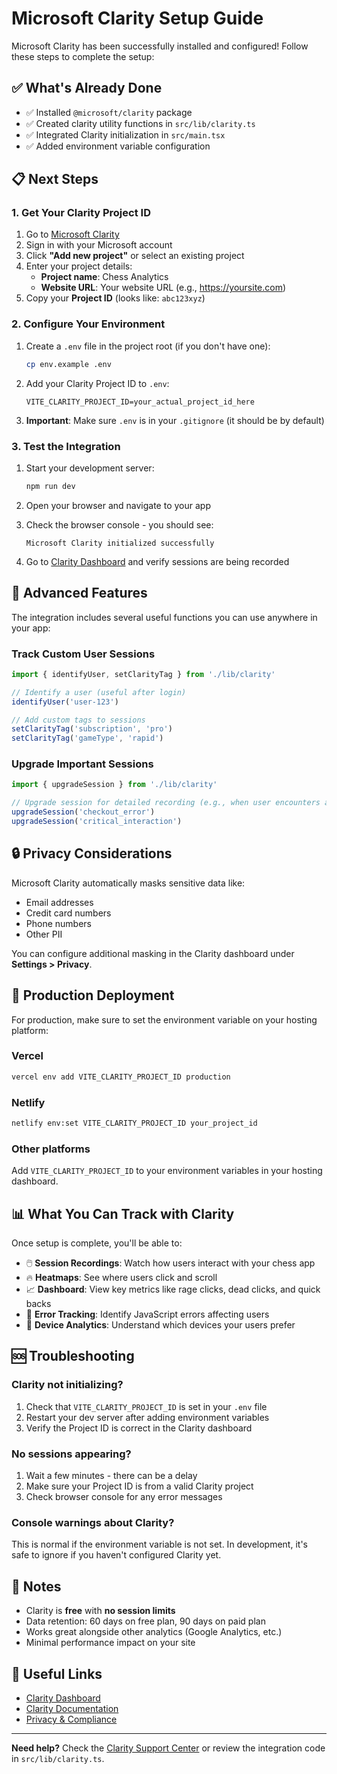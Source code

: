 # Microsoft Clarity Setup Guide

Microsoft Clarity has been successfully installed and configured! Follow these steps to complete the setup:

## ✅ What's Already Done

- ✅ Installed `@microsoft/clarity` package
- ✅ Created clarity utility functions in `src/lib/clarity.ts`
- ✅ Integrated Clarity initialization in `src/main.tsx`
- ✅ Added environment variable configuration

## 📋 Next Steps

### 1. Get Your Clarity Project ID

1. Go to [Microsoft Clarity](https://clarity.microsoft.com/)
2. Sign in with your Microsoft account
3. Click **"Add new project"** or select an existing project
4. Enter your project details:
   - **Project name**: Chess Analytics
   - **Website URL**: Your website URL (e.g., https://yoursite.com)
5. Copy your **Project ID** (looks like: `abc123xyz`)

### 2. Configure Your Environment

1. Create a `.env` file in the project root (if you don't have one):
   ```bash
   cp env.example .env
   ```

2. Add your Clarity Project ID to `.env`:
   ```env
   VITE_CLARITY_PROJECT_ID=your_actual_project_id_here
   ```

3. **Important**: Make sure `.env` is in your `.gitignore` (it should be by default)

### 3. Test the Integration

1. Start your development server:
   ```bash
   npm run dev
   ```

2. Open your browser and navigate to your app

3. Check the browser console - you should see:
   ```
   Microsoft Clarity initialized successfully
   ```

4. Go to [Clarity Dashboard](https://clarity.microsoft.com/) and verify sessions are being recorded

## 🎯 Advanced Features

The integration includes several useful functions you can use anywhere in your app:

### Track Custom User Sessions

```typescript
import { identifyUser, setClarityTag } from './lib/clarity'

// Identify a user (useful after login)
identifyUser('user-123')

// Add custom tags to sessions
setClarityTag('subscription', 'pro')
setClarityTag('gameType', 'rapid')
```

### Upgrade Important Sessions

```typescript
import { upgradeSession } from './lib/clarity'

// Upgrade session for detailed recording (e.g., when user encounters an error)
upgradeSession('checkout_error')
upgradeSession('critical_interaction')
```

## 🔒 Privacy Considerations

Microsoft Clarity automatically masks sensitive data like:
- Email addresses
- Credit card numbers
- Phone numbers
- Other PII

You can configure additional masking in the Clarity dashboard under **Settings > Privacy**.

## 🚀 Production Deployment

For production, make sure to set the environment variable on your hosting platform:

### Vercel
```bash
vercel env add VITE_CLARITY_PROJECT_ID production
```

### Netlify
```bash
netlify env:set VITE_CLARITY_PROJECT_ID your_project_id
```

### Other platforms
Add `VITE_CLARITY_PROJECT_ID` to your environment variables in your hosting dashboard.

## 📊 What You Can Track with Clarity

Once setup is complete, you'll be able to:

- 🖱️ **Session Recordings**: Watch how users interact with your chess app
- 🔥 **Heatmaps**: See where users click and scroll
- 📈 **Dashboard**: View key metrics like rage clicks, dead clicks, and quick backs
- 🐛 **Error Tracking**: Identify JavaScript errors affecting users
- 📱 **Device Analytics**: Understand which devices your users prefer

## 🆘 Troubleshooting

### Clarity not initializing?

1. Check that `VITE_CLARITY_PROJECT_ID` is set in your `.env` file
2. Restart your dev server after adding environment variables
3. Verify the Project ID is correct in the Clarity dashboard

### No sessions appearing?

1. Wait a few minutes - there can be a delay
2. Make sure your Project ID is from a valid Clarity project
3. Check browser console for any error messages

### Console warnings about Clarity?

This is normal if the environment variable is not set. In development, it's safe to ignore if you haven't configured Clarity yet.

## 📝 Notes

- Clarity is **free** with **no session limits**
- Data retention: 60 days on free plan, 90 days on paid plan
- Works great alongside other analytics (Google Analytics, etc.)
- Minimal performance impact on your site

## 🔗 Useful Links

- [Clarity Dashboard](https://clarity.microsoft.com/)
- [Clarity Documentation](https://learn.microsoft.com/en-us/clarity/)
- [Privacy & Compliance](https://learn.microsoft.com/en-us/clarity/setup-and-installation/privacy-disclosure)

---

**Need help?** Check the [Clarity Support Center](https://learn.microsoft.com/en-us/clarity/) or review the integration code in `src/lib/clarity.ts`.
